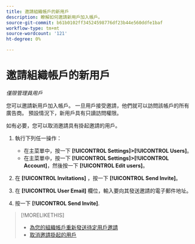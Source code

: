 ```yaml
---
title: 邀請組織帳戶的新用戶
description: 瞭解如何邀請新用戶加入帳戶。
source-git-commit: b61b0102ff34524598776df23b44e560ddfe1baf
workflow-type: tm+mt
source-wordcount: '121'
ht-degree: 0%

---
```


# 邀請組織帳戶的新用戶

*僅限管理員用戶*

您可以邀請新用戶加入帳戶。 一旦用戶接受邀請，他們就可以訪問該帳戶的所有廣告商。 預設情況下，新用戶具有只讀訪問權限。

如有必要，您可以取消邀請具有掛起邀請的用戶。

1. 執行下列任一操作：

   * 在主菜單中，按一下 **[!UICONTROL Settings]>[!UICONTROL Users]**。
   * 在主菜單中，按一下 **[!UICONTROL Settings]>[!UICONTROL Account]**，然後按一下 **[!UICONTROL Edit users]**。

1. 在 **[!UICONTROL Invitations]** ，按一下 **[!UICONTROL Send Invite]**。

1. 在 **[!UICONTROL User Email]** 欄位，輸入要向其發送邀請的電子郵件地址。

1. 按一下 **[!UICONTROL Send Invite]**.

>[!MORELIKETHIS]
>
>* [為您的組織帳戶重新發送待定用戶邀請](user-resend-invite.md)
>* [取消邀請掛起的用戶](user-uninvite.md)


<!-- >* [Edit User Permissions or Delete a User](user-edit.md) -->
